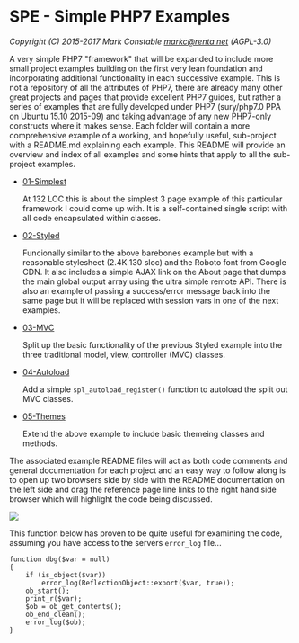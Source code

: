 # SPE - Simple PHP7 Examples

_Copyright (C) 2015-2017 Mark Constable <markc@renta.net> (AGPL-3.0)_

A very simple PHP7 "framework" that will be expanded to include more small
project examples building on the first very lean foundation and incorporating
additional functionality in each successive example. This is not a repository
of all the attributes of PHP7, there are already many other great projects
and pages that provide excellent PHP7 guides, but rather a series of examples
that are fully developed under PHP7 (sury/php7.0 PPA on Ubuntu 15.10 2015-09)
and taking advantage of any new PHP7-only constructs where it makes sense.
Each folder will contain a more comprehensive example of a working, and
hopefully useful, sub-project with a README.md explaining each example. This
README will provide an overview and index of all examples and some hints that
apply to all the sub-project examples.

- [01-Simplest]

  At 132 LOC this is about the simplest 3 page example of this particular
  framework I could come up with. It is a self-contained single script with
  all code encapsulated within classes.

- [02-Styled]

  Funcionally similar to the above barebones example but with a reasonable
  stylesheet (2.4K 130 sloc) and the Roboto font from Google CDN. It also
  includes a simple AJAX link on the About page that dumps the main global
  output array using the ultra simple remote API. There is also an example
  of passing a success/error message back into the same page but it will be
  replaced with session vars in one of the next examples.

- [03-MVC]

  Split up the basic functionality of the previous Styled example into the
  three traditional model, view, controller (MVC) classes.

- [04-Autoload]

  Add a simple `spl_autoload_register()` function to autoload the split out
  MVC classes.

- [05-Themes]

  Extend the above example to include basic themeing classes and methods.

The associated example README files will act as both code comments and
general documentation for each project and an easy way to follow along is
to open up two browsers side by side with the README documentation on the
left side and drag the reference page line links to the right hand side
browser which will highlight the code being discussed.

![](https://github.com/markc/simple-php7-examples/blob/master/lib/img/firefox-side-by-side-960x540.jpg)

This function below has proven to be quite useful for examining the code,
assuming you have access to the servers `error_log` file...

    function dbg($var = null)
    {
        if (is_object($var))
            error_log(ReflectionObject::export($var, true));
        ob_start();
        print_r($var);
        $ob = ob_get_contents();
        ob_end_clean();
        error_log($ob);
    }

[01-Simplest]: https://github.com/markc/simple-php7-examples/tree/master/01-Simplest/README.md
[02-Styled]: https://github.com/markc/simple-php7-examples/tree/master/02-Styled/README.md
[03-MVC]: https://github.com/markc/simple-php7-examples/tree/master/03-MVC/README.md
[04-Autoload]: https://github.com/markc/simple-php7-examples/tree/master/04-Autoload/README.md
[05-themes]: https://github.com/markc/simple-php7-examples/tree/master/05-Themes/README.md
